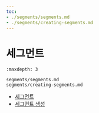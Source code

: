 ```yaml
---
toc:
- ./segments/segments.md
- ./segments/creating-segments.md
---
```

# 세그먼트

```{toctree}
:maxdepth: 3

segments/segments.md
segments/creating-segments.md
```

- [세그먼트](./segments/segments.md)
- [세그먼트 생성](./segments/creating-segments.md)
